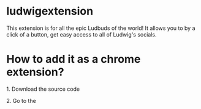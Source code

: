# ludwigextension

This extension is for all the epic Ludbuds of the world! It allows you to by a click of a button, get easy access to all of Ludwig's socials. 

<h1> How to add it as a chrome extension?</h1>
<p> 1. Download the source code </p>
<p>2. Go to the <a href="https://chrome://extensions/>Chrome extensions page</a></p>
<p>3. Tap load unpacked extension</p>
<p>4. Select the folder where you downloaded the source code to</p>
<p>5. Pin the extension</p>
<p>6. Tap the extension, to see if it works</p>

<p>And boom, your done.</p>
